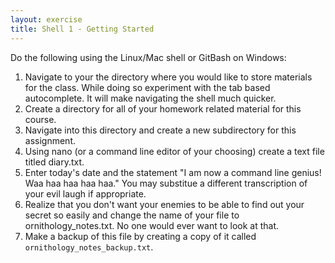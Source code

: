 ```yaml
---
layout: exercise
title: Shell 1 - Getting Started
---
```


Do the following using the Linux/Mac shell or GitBash on Windows:

1.  Navigate to your the directory where you would like to store materials for
    the class. While doing so experiment with the tab based autocomplete. It
    will make navigating the shell much quicker.
2.  Create a directory for all of your homework related material for this
    course.
3.  Navigate into this directory and create a new subdirectory for this
    assignment.
4.  Using nano (or a command line editor of your choosing) create a text
    file titled diary.txt.
5.  Enter today's date and the statement "I am now a command line
    genius! Waa haa haa haa haa." You may substitue a different
    transcription of your evil laugh if appropriate.
6.  Realize that you don't want your enemies to be able to find out your
    secret so easily and change the name of your file to
    ornithology_notes.txt. No one would ever want to look at that.
7.  Make a backup of this file by creating a copy of it called
    `ornithology_notes_backup.txt`.
